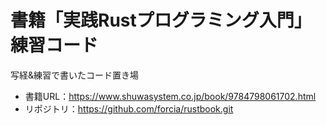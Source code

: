 # 書籍「実践Rustプログラミング入門」練習コード
写経&amp;練習で書いたコード置き場
- 書籍URL：https://www.shuwasystem.co.jp/book/9784798061702.html
- リポジトリ：https://github.com/forcia/rustbook.git
